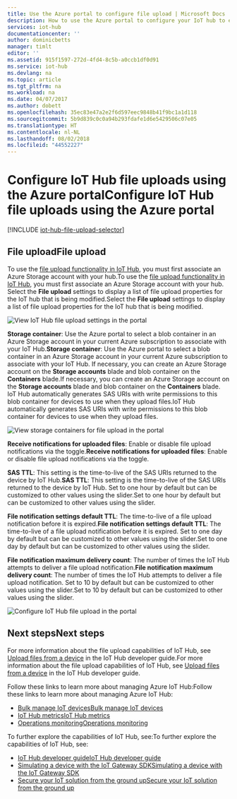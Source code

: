 ```yaml
---
title: Use the Azure portal to configure file upload | Microsoft Docs
description: How to use the Azure portal to configure your IoT hub to enable file uploads from connected devices. Includes information about configuring the destination Azure storage account.
services: iot-hub
documentationcenter: ''
author: dominicbetts
manager: timlt
editor: ''
ms.assetid: 915f1597-272d-4fd4-8c5b-a0ccb1df0d91
ms.service: iot-hub
ms.devlang: na
ms.topic: article
ms.tgt_pltfrm: na
ms.workload: na
ms.date: 04/07/2017
ms.author: dobett
ms.openlocfilehash: 35ec83e47a2e2f6d597eec9848b41f9bc1a1d118
ms.sourcegitcommit: 5b9d839c0c0a94b293fdafe1d6e5429506c07e05
ms.translationtype: HT
ms.contentlocale: nl-NL
ms.lasthandoff: 08/02/2018
ms.locfileid: "44552227"
---
```

# <a name="configure-iot-hub-file-uploads-using-the-azure-portal"></a><span data-ttu-id="8b43f-104">Configure IoT Hub file uploads using the Azure portal</span><span class="sxs-lookup"><span data-stu-id="8b43f-104">Configure IoT Hub file uploads using the Azure portal</span></span>

[!INCLUDE [iot-hub-file-upload-selector](../../includes/iot-hub-file-upload-selector.md)]

## <a name="file-upload"></a><span data-ttu-id="8b43f-105">File upload</span><span class="sxs-lookup"><span data-stu-id="8b43f-105">File upload</span></span>

<span data-ttu-id="8b43f-106">To use the [file upload functionality in IoT Hub][lnk-upload], you must first associate an Azure Storage account with your hub.</span><span class="sxs-lookup"><span data-stu-id="8b43f-106">To use the [file upload functionality in IoT Hub][lnk-upload], you must first associate an Azure Storage account with your hub.</span></span> <span data-ttu-id="8b43f-107">Select the **File upload** settings to display a list of file upload properties for the IoT hub that is being modified.</span><span class="sxs-lookup"><span data-stu-id="8b43f-107">Select the **File upload** settings to display a list of file upload properties for the IoT hub that is being modified.</span></span>

![View IoT Hub file upload settings in the portal][13]

<span data-ttu-id="8b43f-109">**Storage container**: Use the Azure portal to select a blob container in an Azure Storage account in your current Azure subscription to associate with your IoT Hub.</span><span class="sxs-lookup"><span data-stu-id="8b43f-109">**Storage container**: Use the Azure portal to select a blob container in an Azure Storage account in your current Azure subscription to associate with your IoT Hub.</span></span> <span data-ttu-id="8b43f-110">If necessary, you can create an Azure Storage account on the **Storage accounts** blade and blob container on the **Containers** blade.</span><span class="sxs-lookup"><span data-stu-id="8b43f-110">If necessary, you can create an Azure Storage account on the **Storage accounts** blade and blob container on the **Containers** blade.</span></span> <span data-ttu-id="8b43f-111">IoT Hub automatically generates SAS URIs with write permissions to this blob container for devices to use when they upload files.</span><span class="sxs-lookup"><span data-stu-id="8b43f-111">IoT Hub automatically generates SAS URIs with write permissions to this blob container for devices to use when they upload files.</span></span>

![View storage containers for file upload in the portal][14]

<span data-ttu-id="8b43f-113">**Receive notifications for uploaded files**: Enable or disable file upload notifications via the toggle.</span><span class="sxs-lookup"><span data-stu-id="8b43f-113">**Receive notifications for uploaded files**: Enable or disable file upload notifications via the toggle.</span></span>

<span data-ttu-id="8b43f-114">**SAS TTL**: This setting is the time-to-live of the SAS URIs returned to the device by IoT Hub.</span><span class="sxs-lookup"><span data-stu-id="8b43f-114">**SAS TTL**: This setting is the time-to-live of the SAS URIs returned to the device by IoT Hub.</span></span> <span data-ttu-id="8b43f-115">Set to one hour by default but can be customized to other values using the slider.</span><span class="sxs-lookup"><span data-stu-id="8b43f-115">Set to one hour by default but can be customized to other values using the slider.</span></span>

<span data-ttu-id="8b43f-116">**File notification settings default TTL**: The time-to-live of a file upload notification before it is expired.</span><span class="sxs-lookup"><span data-stu-id="8b43f-116">**File notification settings default TTL**: The time-to-live of a file upload notification before it is expired.</span></span> <span data-ttu-id="8b43f-117">Set to one day by default but can be customized to other values using the slider.</span><span class="sxs-lookup"><span data-stu-id="8b43f-117">Set to one day by default but can be customized to other values using the slider.</span></span>

<span data-ttu-id="8b43f-118">**File notification maximum delivery count**: The number of times the IoT Hub attempts to deliver a file upload notification.</span><span class="sxs-lookup"><span data-stu-id="8b43f-118">**File notification maximum delivery count**: The number of times the IoT Hub attempts to deliver a file upload notification.</span></span> <span data-ttu-id="8b43f-119">Set to 10 by default but can be customized to other values using the slider.</span><span class="sxs-lookup"><span data-stu-id="8b43f-119">Set to 10 by default but can be customized to other values using the slider.</span></span>

![Configure IoT Hub file upload in the portal][15]

## <a name="next-steps"></a><span data-ttu-id="8b43f-121">Next steps</span><span class="sxs-lookup"><span data-stu-id="8b43f-121">Next steps</span></span>

<span data-ttu-id="8b43f-122">For more information about the file upload capabilities of IoT Hub, see [Upload files from a device][lnk-upload] in the IoT Hub developer guide.</span><span class="sxs-lookup"><span data-stu-id="8b43f-122">For more information about the file upload capabilities of IoT Hub, see [Upload files from a device][lnk-upload] in the IoT Hub developer guide.</span></span>

<span data-ttu-id="8b43f-123">Follow these links to learn more about managing Azure IoT Hub:</span><span class="sxs-lookup"><span data-stu-id="8b43f-123">Follow these links to learn more about managing Azure IoT Hub:</span></span>

* <span data-ttu-id="8b43f-124">[Bulk manage IoT devices][lnk-bulk]</span><span class="sxs-lookup"><span data-stu-id="8b43f-124">[Bulk manage IoT devices][lnk-bulk]</span></span>
* <span data-ttu-id="8b43f-125">[IoT Hub metrics][lnk-metrics]</span><span class="sxs-lookup"><span data-stu-id="8b43f-125">[IoT Hub metrics][lnk-metrics]</span></span>
* <span data-ttu-id="8b43f-126">[Operations monitoring][lnk-monitor]</span><span class="sxs-lookup"><span data-stu-id="8b43f-126">[Operations monitoring][lnk-monitor]</span></span>

<span data-ttu-id="8b43f-127">To further explore the capabilities of IoT Hub, see:</span><span class="sxs-lookup"><span data-stu-id="8b43f-127">To further explore the capabilities of IoT Hub, see:</span></span>

* <span data-ttu-id="8b43f-128">[IoT Hub developer guide][lnk-devguide]</span><span class="sxs-lookup"><span data-stu-id="8b43f-128">[IoT Hub developer guide][lnk-devguide]</span></span>
* <span data-ttu-id="8b43f-129">[Simulating a device with the IoT Gateway SDK][lnk-gateway]</span><span class="sxs-lookup"><span data-stu-id="8b43f-129">[Simulating a device with the IoT Gateway SDK][lnk-gateway]</span></span>
* <span data-ttu-id="8b43f-130">[Secure your IoT solution from the ground up][lnk-securing]</span><span class="sxs-lookup"><span data-stu-id="8b43f-130">[Secure your IoT solution from the ground up][lnk-securing]</span></span>

[13]: https://docstestmedia1.blob.core.windows.net/azure-media/articles/iot-hub/media/iot-hub-configure-file-upload/file-upload-settings.png
[14]: https://docstestmedia1.blob.core.windows.net/azure-media/articles/iot-hub/media/iot-hub-configure-file-upload/file-upload-container-selection.png
[15]: https://docstestmedia1.blob.core.windows.net/azure-media/articles/iot-hub/media/iot-hub-configure-file-upload/file-upload-selected-container.png

[lnk-upload]: iot-hub-devguide-file-upload.md

[lnk-bulk]: iot-hub-bulk-identity-mgmt.md
[lnk-metrics]: iot-hub-metrics.md
[lnk-monitor]: iot-hub-operations-monitoring.md

[lnk-devguide]: iot-hub-devguide.md
[lnk-gateway]: iot-hub-linux-gateway-sdk-simulated-device.md
[lnk-securing]: iot-hub-security-ground-up.md




